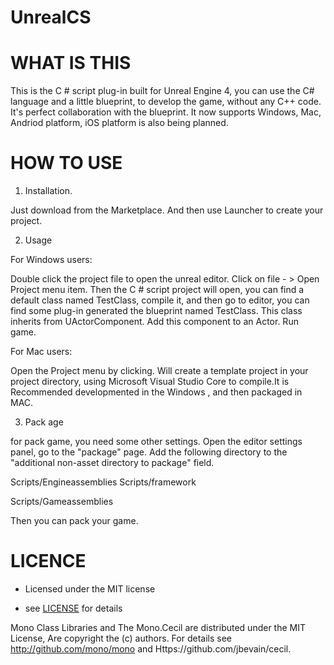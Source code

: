 # UnrealCS

# WHAT IS THIS

This is the C # script plug-in built for Unreal Engine 4, you can use the C# language and a little blueprint, to develop the game, without any C++ 
code. It's perfect collaboration with the blueprint. It now supports Windows, Mac, Andriod platform, iOS platform is also being planned.

# HOW TO USE

1. Installation.


Just download from the Marketplace. And then use Launcher to create your project.


2. Usage


For Windows users:


Double click the project file to open the unreal editor. Click on file - > Open Project menu item. Then the C # script project will open, you can find a default class named TestClass, compile it, and then go to editor, you can find some plug-in generated the blueprint named TestClass. This class inherits from UActorComponent. Add this component to an Actor. Run game.


For Mac users:


Open the Project menu by clicking. Will create a template project in your project directory, using Microsoft Visual Studio Core to compile.It is 
Recommended developmented in the Windows , and then packaged in MAC.


3. Pack
age

for pack game, you need some other settings.
Open the editor settings panel, go to the "package" page. Add the following directory to the "additional non-asset directory to package" field.


Scripts/Engineassemblies 
Scripts/framework

Scripts/Gameassemblies 


Then you can pack your game.


# LICENCE

- Licensed under the MIT license

- see [LICENSE](https://github.com/xiongfang/UL/blob/master/LICENSE) for details


Mono Class Libraries and The Mono.Cecil are distributed under the MIT License,
Are copyright the (c) authors. For details see http://github.com/mono/mono and
 Https://github.com/jbevain/cecil.